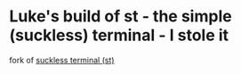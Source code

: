 # Luke's build of st - the simple (suckless) terminal - I stole it

fork of [suckless terminal (st)](https://st.suckless.org/)

